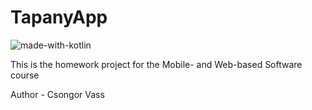 # TapanyApp
![made-with-kotlin](https://img.shields.io/badge/Made%20with-Kotlin-1f425f.svg)

This is the homework project for the Mobile- and Web-based Software course 

Author - Csongor Vass
